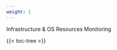 ```yaml
---
weight: 1
---
```


Infrastructure & OS Resources Monitoring

<!-- spellchecker-disable -->

{{< toc-tree >}}

<!-- spellchecker-enable -->
